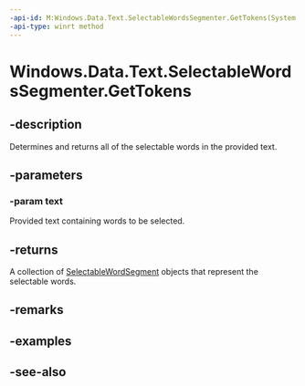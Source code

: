 ```yaml
---
-api-id: M:Windows.Data.Text.SelectableWordsSegmenter.GetTokens(System.String)
-api-type: winrt method
---
```


<!-- Method syntax
public Windows.Foundation.Collections.IVectorView<Windows.Data.Text.SelectableWordSegment> GetTokens(System.String text)
-->

# Windows.Data.Text.SelectableWordsSegmenter.GetTokens

## -description
Determines and returns all of the selectable words in the provided text.

## -parameters
### -param text
Provided text containing words to be selected.

## -returns
A collection of [SelectableWordSegment](selectablewordsegment.md) objects that represent the selectable words.

## -remarks

## -examples

## -see-also
